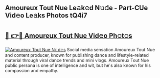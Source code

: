 ## Amoureux Tout Nue Le𝚊k𝚎d N𝚞𝚍e - Part-CUe Vid𝚎o Le𝚊ks Photos tQ4i7

# <h2><a href="http://fb44os.evod.top/?m=Amoureux+Tout+Nue">🔗 👉🔴 Amoureux Tout Nue Vid𝚎o Ph𝚘t𝚘s</a></h2>

[![Amoureux Tout Nue N𝚞d𝚎s](https://i.imgur.com/8V9OHl7.gif)](http://fb44os.evod.top/?m=Amoureux+Tout+Nue)
Social media sensation Amoureux Tout Nue and content producer, known for publishing dance and lifestyle-related material through viral dance trends and mini vlogs. Amoureux Tout Nue public persona is one of intelligence and wit, but he's also known for his compassion and empathy. 
